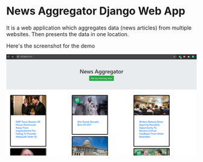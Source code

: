 # News Aggregator Django Web App
It is a web application which aggregates data (news articles) from multiple websites. Then presents the data in one location.

Here's the screenshot for the demo

![](m_merged.png)
